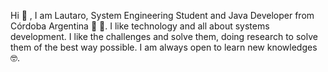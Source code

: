 Hi :wave: , I am Lautaro, System Engineering Student and Java Developer
from Córdoba Argentina :mate: :rocket:.
I like technology and all about systems development. I like the challenges 
and solve them, doing research to solve them of the best way possible. 
I am always open to learn new knowledges :nerd_face:.
